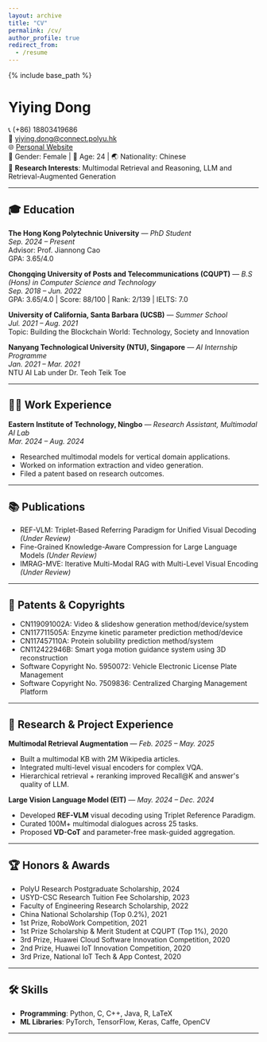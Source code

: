 ```yaml
---
layout: archive
title: "CV"
permalink: /cv/
author_profile: true
redirect_from:
  - /resume
---
```


{% include base_path %}
# Yiying Dong

📞 (+86) 18803419686  
📧 yiying.dong@connect.polyu.hk  
🌐 [Personal Website](https://evie-dong.github.io)  
👩 Gender: Female | 🎂 Age: 24 | 🌏 Nationality: Chinese  
🔬 **Research Interests**: Multimodal Retrieval and Reasoning, LLM and Retrieval-Augmented Generation

---

## 🎓 Education

**The Hong Kong Polytechnic University** — *PhD Student*  
*Sep. 2024 – Present*  
Advisor: Prof. Jiannong Cao  
GPA: 3.65/4.0  

**Chongqing University of Posts and Telecommunications (CQUPT)** — *B.S (Hons) in Computer Science and Technology*  
*Sep. 2018 – Jun. 2022*  
GPA: 3.65/4.0 | Score: 88/100 | Rank: 2/139 | IELTS: 7.0

**University of California, Santa Barbara (UCSB)** — *Summer School*  
*Jul. 2021 – Aug. 2021*  
Topic: Building the Blockchain World: Technology, Society and Innovation

**Nanyang Technological University (NTU), Singapore** — *AI Internship Programme*  
*Jan. 2021 – Mar. 2021*  
NTU AI Lab under Dr. Teoh Teik Toe

---

## 🧑‍🔬 Work Experience

**Eastern Institute of Technology, Ningbo** — *Research Assistant, Multimodal AI Lab*  
*Mar. 2024 – Aug. 2024*  
- Researched multimodal models for vertical domain applications.  
- Worked on information extraction and video generation.  
- Filed a patent based on research outcomes.  

---

## 📚 Publications

- REF-VLM: Triplet-Based Referring Paradigm for Unified Visual Decoding *(Under Review)*  
- Fine-Grained Knowledge-Aware Compression for Large Language Models *(Under Review)*  
- IMRAG-MVE: Iterative Multi-Modal RAG with Multi-Level Visual Encoding *(Under Review)*  

---

## 🧾 Patents & Copyrights

- CN119091002A: Video & slideshow generation method/device/system  
- CN117711505A: Enzyme kinetic parameter prediction method/device  
- CN117457110A: Protein solubility prediction method/system  
- CN112422946B: Smart yoga motion guidance system using 3D reconstruction  
- Software Copyright No. 5950072: Vehicle Electronic License Plate Management  
- Software Copyright No. 7509836: Centralized Charging Management Platform

---

## 🔬 Research & Project Experience

**Multimodal Retrieval Augmentation** — *Feb. 2025 – May. 2025*  
- Built a multimodal KB with 2M Wikipedia articles.  
- Integrated multi-level visual encoders for complex VQA.  
- Hierarchical retrieval + reranking improved Recall@K and answer's quality of LLM.

**Large Vision Language Model (EIT)** — *May. 2024 – Dec. 2024*  
- Developed **REF-VLM** visual decoding using Triplet Reference Paradigm.  
- Curated 100M+ multimodal dialogues across 25 tasks.  
- Proposed **VD-CoT** and parameter-free mask-guided aggregation.

---

## 🏆 Honors & Awards

- PolyU Research Postgraduate Scholarship, 2024  
- USYD-CSC Research Tuition Fee Scholarship, 2023  
- Faculty of Engineering Research Scholarship, 2022  
- China National Scholarship (Top 0.2%), 2021  
- 1st Prize, RoboWork Competition, 2021  
- 1st Prize Scholarship & Merit Student at CQUPT (Top 1%), 2020  
- 3rd Prize, Huawei Cloud Software Innovation Competition, 2020  
- 2nd Prize, Huawei IoT Innovation Competition, 2020  
- 3rd Prize, National IoT Tech & App Contest, 2020

---

## 🛠 Skills

- **Programming**: Python, C, C++, Java, R, LaTeX  
- **ML Libraries**: PyTorch, TensorFlow, Keras, Caffe, OpenCV  

---
